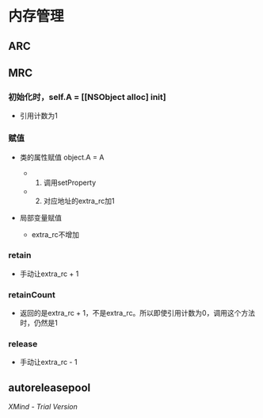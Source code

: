 # 内存管理

## ARC

## MRC

### 初始化时，self.A = [[NSObject alloc] init]

- 引用计数为1

### 赋值

- 类的属性赋值 object.A = A

	- 1. 调用setProperty
	- 2. 对应地址的extra_rc加1

- 局部变量赋值

	- extra_rc不增加

### retain

- 手动让extra_rc + 1

### retainCount

- 返回的是extra_rc + 1，不是extra_rc。所以即使引用计数为0，调用这个方法时，仍然是1

### release

- 手动让extra_rc - 1

## autoreleasepool

*XMind - Trial Version*